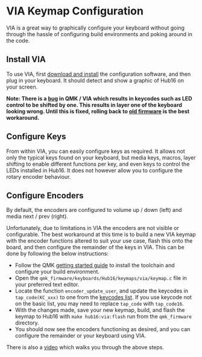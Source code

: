 # VIA Keymap Configuration

VIA is a great way to graphically configure your keyboard without going through the hassle of configuring build environments and poking around in the code.

## Install VIA

To use VIA, first [download and install](https://caniusevia.com/) the configuration software, and then plug in your keyboard. It should detect and show a graphic of Hub16 on your screen.

**Note: There is a [bug](https://github.com/qmk/qmk_firmware/issues/11157) in QMK / VIA which results in keycodes such as LED control to be shifted by one. This results in layer one of the keyboard looking wrong. Until this is fixed, rolling back to [old firmware](../Firmware/binaries/hub16_via_old.hex) is the best workaround.**

## Configure Keys

From within VIA, you can easily configure keys as required. It allows not only the typical keys found on your keyboard, but media keys, macros, layer shifting to enable different functions per key, and even keys to control the LEDs installed in Hub16. It does not however allow you to configure the rotary encoder behaviour.

## Configure Encoders

By default, the encoders are configured to volume up / down (left) and media next / prev (right).

Unfortunately, due to limitations in VIA the encoders are not visible or configurable. The best workaround at this time is to build a new VIA keymap with the encoder functions altered to suit your use case, flash this onto the board, and then configure the remainder of the keys in VIA. This can be done by following the below instructions:

- Follow the QMK [getting started guide](https://docs.qmk.fm/#/newbs_getting_started) to install the toolchain and configure your build environment.
- Open the `qmk_firmware/keyboards/Hub16/keymaps/via/keymap.c` file in your preferred text editor.
- Locate the function `encoder_update_user`, and update the keycodes in `tap_code(KC_xxx)` to one from the [keycodes list](https://docs.qmk.fm/#/keycodes?id=basic-keycodes). If you use keycode not on the basic list, you may need to replace `tap_code` with `tap_code16`.
- With the changes made, save your new keymap, build, and flash the keymap to Hub16 with `make hub16:via:flash` run from the `qmk_firmware` directory.
- You should now see the encoders functioning as desired, and you can configure the remainder or your keyboard using VIA.

There is also a [video](https://youtu.be/TTCaQ-STD-E) which walks you through the above steps.
